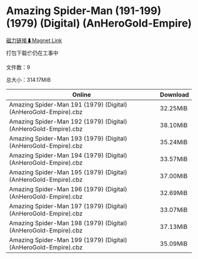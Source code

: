 # Amazing Spider-Man (191-199) (1979) (Digital) (AnHeroGold-Empire)

[磁力链接⬇Magnet Link](magnet:?xt=urn:btih:1565ac5bcf40c5b01df908b051d5bb7cf20bb46e&dn=Amazing%20Spider-Man%20%28191-199%29%20%281979%29%20%28Digital%29%20%28AnHeroGold-Empire%29)

打包下载📦仍在工事中

文件数：9

总大小：314.17MiB

Online | Download
--- | ---
Amazing Spider-Man 191 (1979) (Digital) (AnHeroGold-Empire).cbz | 32.25MiB
Amazing Spider-Man 192 (1979) (Digital) (AnHeroGold-Empire).cbz | 38.10MiB
Amazing Spider-Man 193 (1979) (Digital) (AnHeroGold-Empire).cbz | 35.24MiB
Amazing Spider-Man 194 (1979) (Digital) (AnHeroGold-Empire).cbz | 33.57MiB
Amazing Spider-Man 195 (1979) (Digital) (AnHeroGold-Empire).cbz | 37.00MiB
Amazing Spider-Man 196 (1979) (Digital) (AnHeroGold-Empire).cbz | 32.69MiB
Amazing Spider-Man 197 (1979) (Digital) (AnHeroGold-Empire).cbz | 33.07MiB
Amazing Spider-Man 198 (1979) (Digital) (AnHeroGold-Empire).cbz | 37.13MiB
Amazing Spider-Man 199 (1979) (Digital) (AnHeroGold-Empire).cbz | 35.09MiB